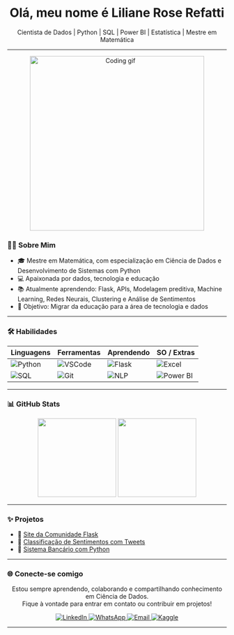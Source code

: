 <h1 align="center"> Olá, meu nome é  Liliane Rose Refatti</h1>

<p align="center">
  Cientista de Dados | Python | SQL | Power BI | Estatística | Mestre em Matemática
</p>

---
<p align="center">
  <img src="https://media.giphy.com/media/L8K62iTDkzGX6/giphy.gif" alt="Coding gif" width="400"/>
</p>
  
### 👩‍💻 Sobre Mim

- 🎓 Mestre em Matemática, com especialização em Ciência de Dados e Desenvolvimento de Sistemas com Python  
- 💻 Apaixonada por dados, tecnologia e educação  
- 📚 Atualmente aprendendo: Flask, APIs, Modelagem preditiva, Machine Learning, Redes Neurais, Clustering e Análise de Sentimentos  
- 🎯 Objetivo: Migrar da educação para a área de tecnologia e dados  

---

### 🛠️ Habilidades
<div align="center">

<table>
  <thead>
    <tr>
      <th><b>Linguagens</b></th>
      <th><b>Ferramentas</b></th>
      <th><b>Aprendendo</b></th>
      <th><b>SO / Extras</b></th>
    </tr>
  </thead>
  <tbody>
    <tr>
      <td><img src="https://img.shields.io/badge/Python-3776AB?style=for-the-badge&logo=python&logoColor=white" alt="Python"></td>
      <td><img src="https://img.shields.io/badge/VSCode-007ACC?style=for-the-badge&logo=visualstudiocode&logoColor=white" alt="VSCode"></td>
      <td><img src="https://img.shields.io/badge/Flask-black?style=for-the-badge&logo=flask&logoColor=white" alt="Flask"></td>
      <td><img src="https://img.shields.io/badge/Microsoft_Excel-217346?style=for-the-badge&logo=microsoft-excel&logoColor=white" alt="Excel"></td>
    </tr>
    <tr>
      <td><img src="https://img.shields.io/badge/SQL-4479A1?style=for-the-badge&logo=mysql&logoColor=white" alt="SQL"></td>
      <td><img src="https://img.shields.io/badge/Git-F05032?style=for-the-badge&logo=git&logoColor=white" alt="Git"></td>
      <td><img src="https://img.shields.io/badge/NLP-blue?style=for-the-badge" alt="NLP"></td>
      <td><img src="https://img.shields.io/badge/PowerBI-F2C811?style=for-the-badge&logo=powerbi&logoColor=black" alt="Power BI"></td>
    </tr>
  </tbody>
</table>

</div>


---

### 📊 GitHub Stats

<div align="center">
  <img height="180em" src="https://github-readme-stats.vercel.app/api?username=LilianeRefatti&show_icons=true&theme=tokyonight"/>
  <img height="180em" src="https://github-readme-stats.vercel.app/api/top-langs/?username=LilianeRefatti&layout=compact&theme=tokyonight"/>
</div>

---

### ✨ Projetos

- 🔗 [Site da Comunidade Flask](https://github.com/LilianeRefatti/site-comunidade)  
- 🔗 [Classificação de Sentimentos com Tweets](https://github.com/LilianeRefatti/sentimentos-twitter)
- 🔗 [Sistema Bancário com Python](https://github.com/Lilianerefatti/sistema_bancario_python)

---

### 🌐 Conecte-se comigo

<p align="center">
  Estou sempre aprendendo, colaborando e compartilhando conhecimento em Ciência de Dados. <br>
  Fique à vontade para entrar em contato ou contribuir em projetos!
</p>

<p align="center">
  <a href="https://www.linkedin.com/in/lilianerefatti" target="_blank">
    <img src="https://img.shields.io/badge/LinkedIn-0077B5?style=for-the-badge&logo=linkedin&logoColor=white" alt="LinkedIn"/>
  </a>
  <a href="https://wa.me/5547988112208" target="_blank">
    <img src="https://img.shields.io/badge/WhatsApp-25D366?style=for-the-badge&logo=whatsapp&logoColor=white" alt="WhatsApp"/>
  </a>
  <a href="mailto:lilianerefatti@hotmail.com" target="_blank">
    <img src="https://img.shields.io/badge/Hotmail-0078D4?style=for-the-badge&logo=microsoft-outlook&logoColor=white" alt="Email"/>
  </a>
  <a href="https://www.kaggle.com/lilianerefatti" target="_blank">
    <img src="https://img.shields.io/badge/Kaggle-20BEFF?style=for-the-badge&logo=kaggle&logoColor=white" alt="Kaggle"/>
  </a>
</p>

---
